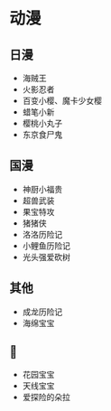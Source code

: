 # 动漫

## 日漫
- 海贼王
- 火影忍者
- 百变小樱、魔卡少女樱
- 蜡笔小新
- 樱桃小丸子
- 东京食尸鬼

## 国漫
- 神厨小福贵
- 超兽武装
- 果宝特攻
- 猪猪侠
- 洛洛历险记
- 小鲤鱼历险记
- 光头强爱砍树

## 其他
- 成龙历险记
- 海绵宝宝

## 🤣
- 花园宝宝
- 天线宝宝
- 爱探险的朵拉
